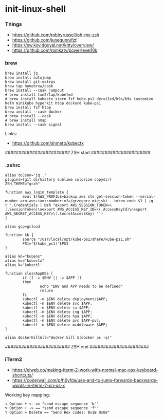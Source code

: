 # init-linux-shell

### Things
* https://github.com/robbyrussell/oh-my-zsh
* https://github.com/junegunn/fzf
* https://sw.kovidgoyal.net/kitty/overview/
* https://github.com/romkatv/powerlevel10k

### brew

```
brew install jq
brew install autojump
brew install git-extras
brew tap homebrew/cask
brew install --cask jumpcut
# brew install txn2/tap/kubefwd
# brew install kubectx stern fzf kube-ps1 derailed/k9s/k9s kustomize helm minikube hyperkit htop dockerd kube-ps1
brew install fzf htop
brew install --cask docker
# brew install --cask 
# brew install nmap
brew install --cask signal
```
Links:
* https://github.com/ahmetb/kubectx


######################## ZSH start ######################
### .zshrc
```
alias toJson='jq .'
plugins=(git dirhistory sublime colorize copydir)
ZSH_THEME="gnzh"

function aws_login_template {
        eval $(AWS_PROFILE=backup aws sts get-session-token --serial-number arn:aws:iam::number:mfa/grzegorz.miejski --token-code $1 | jq -r '.Credentials | @sh "export AWS_SESSION_TOKEN=\(.SessionToken)\nexport AWS_ACCESS_KEY_ID=\(.AccessKeyId)\nexport AWS_SECRET_ACCESS_KEY=\(.SecretAccessKey) "')
}

alias gcp=gcloud

function kk {
        source "/usr/local/opt/kube-ps1/share/kube-ps1.sh"
        PS1='$(kube_ps1)'$PS1
}

alias kn="kubens"
alias kc="kubectx"
alias k='kubectl'

function clearAppK8S {
        if [[ -z $ENV || -z $APP ]]
        then
                echo "ENV and APP needs to be defined"
                return
        fi
        kubectl -n $ENV delete deployment/$APP;
        kubectl -n $ENV delete svc $APP;
        kubectl -n $ENV delete sa $APP;
        kubectl -n $ENV delete ing $APP;
        kubectl -n $ENV delete hpa $APP;
        kubectl -n $ENV delete pvc $APP-pvc;
        kubectl -n $ENV delete middleware $APP;
}

alias dockerKillAll="docker kill $(docker ps -q)"
```
######################## ZSH end ######################

### iTerm2

* https://elweb.co/making-iterm-2-work-with-normal-mac-osx-keyboard-shortcuts/
* https://coderwall.com/p/h6yfda/use-and-to-jump-forwards-backwards-words-in-iterm-2-on-os-x

Working key mapping: 
```
⌥ Option + <- == "send escape sequence 'b'"
⌥ Option + -> == "send escape sequence 'f'"
⌥ Option + Delete == "Send Hex codes: 0x1B 0x08"
```

